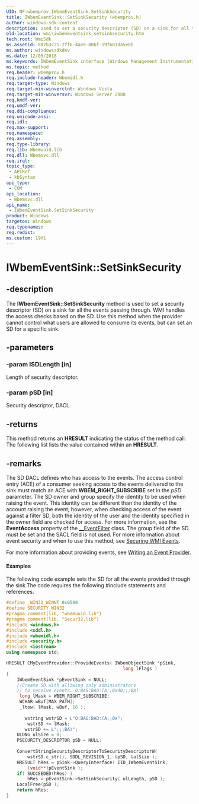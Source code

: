 ```yaml
---
UID: NF:wbemprov.IWbemEventSink.SetSinkSecurity
title: IWbemEventSink::SetSinkSecurity (wbemprov.h)
author: windows-sdk-content
description: Used to set a security descriptor (SD) on a sink for all the events passing through.
old-location: wmi\iwbemeventsink_setsinksecurity.htm
tech.root: WmiSdk
ms.assetid: 887b3c21-2ff6-4ae9-80bf-19f601da5e8b
ms.author: windowssdkdev
ms.date: 12/05/2018
ms.keywords: IWbemEventSink interface [Windows Management Instrumentation],SetSinkSecurity method, IWbemEventSink.SetSinkSecurity, IWbemEventSink::SetSinkSecurity, SetSinkSecurity, SetSinkSecurity method [Windows Management Instrumentation], SetSinkSecurity method [Windows Management Instrumentation],IWbemEventSink interface, _hmm_iwbemeventsink_setsinksecurity, wbemprov/IWbemEventSink::SetSinkSecurity, wmi.iwbemeventsink_setsinksecurity
ms.topic: method
req.header: wbemprov.h
req.include-header: Wbemidl.h
req.target-type: Windows
req.target-min-winverclnt: Windows Vista
req.target-min-winversvr: Windows Server 2008
req.kmdf-ver: 
req.umdf-ver: 
req.ddi-compliance: 
req.unicode-ansi: 
req.idl: 
req.max-support: 
req.namespace: 
req.assembly: 
req.type-library: 
req.lib: Wbemuuid.lib
req.dll: Wbemsvc.dll
req.irql: 
topic_type:
 - APIRef
 - kbSyntax
api_type:
 - COM
api_location:
 - Wbemsvc.dll
api_name:
 - IWbemEventSink.SetSinkSecurity
product: Windows
targetos: Windows
req.typenames: 
req.redist: 
ms.custom: 19H1
---
```


# IWbemEventSink::SetSinkSecurity


## -description


The 
<b>IWbemEventSink::SetSinkSecurity</b> method is used to set a security descriptor (SD) on a sink for all the events passing through. WMI handles the access checks based on the SD.  Use  this method when the provider cannot control what users are allowed to consume its events, but can set an SD for a specific sink.


## -parameters




### -param lSDLength [in]

Length of security descriptor.


### -param pSD [in]

Security descriptor, DACL.


## -returns



This method returns an <b>HRESULT</b> indicating the status of the method call. The following list lists the value contained within an <b>HRESULT</b>.




## -remarks



The SD DACL defines who has access to the events. The access control entry (ACE) of a consumer seeking access to the events delivered to the sink must match an ACE with <b>WBEM_RIGHT_SUBSCRIBE</b> set in the <i>pSD</i> parameter. The SD owner and group specify the identity to be used when raising the event. This identity can be different than the identity of the account raising the event; however, when checking access of the event against a filter SD, both the identity of the user and the identity specified in the owner field are checked for access. For more information, see the <b>EventAccess</b> property of the 
<a href="https://msdn.microsoft.com/369d3c28-2b69-456f-9144-d7c73e3123bc">__EventFilter</a> class. The group field of the SD must be set and the SACL field is not used.  For more information about event security and when to use this method, see <a href="https://msdn.microsoft.com/86eaeb5c-c27e-4794-88e2-e0ffbb885290">Securing WMI Events</a>.

For more information about providing events, see <a href="https://msdn.microsoft.com/075bdc65-4ea3-4f91-9823-1d2d0dc13423">Writing an Event Provider</a>.


#### Examples

The following code example sets the SD for all the events provided through the sink.The code requires the following #include statements and references.


```cpp
#define _WIN32_WINNT 0x0500
#define SECURITY_WIN32
#pragma comment(lib, "wbemuuid.lib")
#pragma comment(lib, "Secur32.lib")
#include <windows.h>
#include <sddl.h>
#include <wbemidl.h>
#include <security.h>
#include <iostream>
using namespace std;

HRESULT CMyEventProvider::ProvideEvents( IWbemObjectSink *pSink,
                                            long lFlags )
{
    IWbemEventSink *pEventSink = NULL;
    //Create SD with allowing only administrators
    // to receive events. O:BAG:BAD:(A;;0x40;;;BA)
     long lMask = WBEM_RIGHT_SUBSCRIBE;
     WCHAR wBuf[MAX_PATH];
     _ltow( lMask, wBuf, 16 );
 
       wstring wstrSD = L"O:BAG:BAD:(A;;0x";
        wstrSD += lMask;
       wstrSD += L";;;BA)";
    ULONG ulSize = 0;
    PSECURITY_DESCRIPTOR pSD = NULL;
 
    ConvertStringSecurityDescriptorToSecurityDescriptorW(
        wstrSD.c_str(), SDDL_REVISION_1, &pSD, &ulSize ); 
    HRESULT hRes = pSink->QueryInterface( IID_IWbemEventSink,
        (void**)pEventSink );
    if( SUCCEEDED(hRes) )
        hRes = pEventSink->SetSinkSecurity( ulLength, pSD );
    LocalFree(pSD );
    return hRes;
}
```




